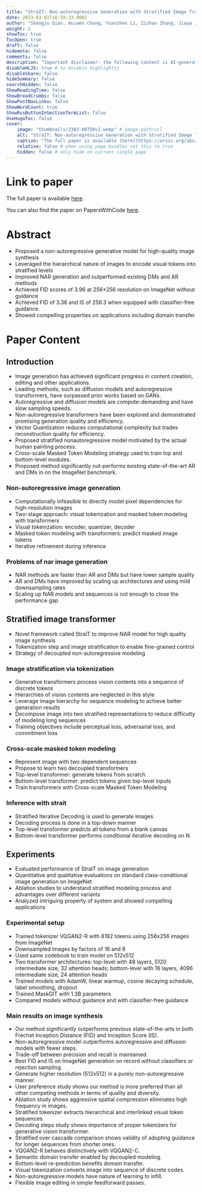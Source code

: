 ```yaml
---
title: "StraIT: Non-autoregressive Generation with Stratified Image Transformer"
date: 2023-03-01T18:59:33.000Z
author: "Shengju Qian, Huiwen Chang, Yuanzhen Li, Zizhao Zhang, Jiaya Jia and 1 others"
weight: 2
showToc: true
TocOpen: true
draft: false
hidemeta: false
comments: false
description: "Important disclaimer: the following content is AI-generated, please make sure to fact check the presented information by reading the full paper."
disableHLJS: true # to disable highlightjs
disableShare: false
hideSummary: false
searchHidden: false
ShowReadingTime: false
ShowBreadCrumbs: false
ShowPostNavLinks: false
ShowWordCount: true
ShowRssButtonInSectionTermList: false
UseHugoToc: false
cover:
    image: "thumbnails/2303-00750v1.webp" # image path/url
    alt: "StraIT: Non-autoregressive Generation with Stratified Image Transformer" # alt text
    caption: "The full paper is available [here](https://arxiv.org/abs/2303.00750)." # display caption under cover
    relative: false # when using page bundles set this to true
    hidden: false # only hide on current single page
---
```


# Link to paper
The full paper is available [here](https://arxiv.org/abs/2303.00750).

You can also find the paper on PapersWithCode [here](https://paperswithcode.com/paper/strait-non-autoregressive-generation-with).

# Abstract
- Proposed a non-autoregressive generative model for high-quality image synthesis
- Leveraged the hierarchical nature of images to encode visual tokens into stratified levels
- Improved NAR generation and outperformed existing DMs and AR methods
- Achieved FID scores of 3.96 at 256*256 resolution on ImageNet without guidance
- Achieved FID of 3.36 and IS of 259.3 when equipped with classifier-free guidance
- Showed compelling properties on applications including domain transfer

# Paper Content

## Introduction
- Image generation has achieved significant progress in content creation, editing and other applications.
- Leading methods, such as diffusion models and autoregressive transformers, have surpassed prior works based on GANs.
- Autoregressive and diffusion models are compute-demanding and have slow sampling speeds.
- Non-autoregressive transformers have been explored and demonstrated promising generation quality and efficiency.
- Vector Quantization reduces computational complexity but trades reconstruction quality for efficiency.
- Proposed stratified nonautoregressive model motivated by the actual human painting process.
- Cross-scale Masked Token Modeling strategy used to train top and bottom-level modules.
- Proposed method significantly out-performs existing state-of-the-art AR and DMs in on the ImageNet benchmark.

### Non-autoregressive image generation
- Computationally infeasible to directly model pixel dependencies for high-resolution images
- Two-stage approach: visual tokenization and masked token modeling with transformers
- Visual tokenization: encoder, quantizer, decoder
- Masked token modeling with transformers: predict masked image tokens
- Iterative refinement during inference

### Problems of nar image generation
- NAR methods are faster than AR and DMs but have lower sample quality
- AR and DMs have improved by scaling up architectures and using mild downsampling rates
- Scaling up NAR models and sequences is not enough to close the performance gap

## Stratified image transformer
- Novel framework called StraIT to improve NAR model for high quality image synthesis
- Tokenization step and image stratification to enable fine-grained control
- Strategy of decoupled non-autoregressive modeling

### Image stratification via tokenization
- Generative transformers process vision contents into a sequence of discrete tokens
- Hierarchies of vision contents are neglected in this style
- Leverage image hierarchy for sequence modeling to achieve better generation results
- Decompose image into two stratified representations to reduce difficulty of modeling long sequences
- Training objectives include perceptual loss, adversarial loss, and commitment loss

### Cross-scale masked token modeling
- Represent image with two dependent sequences
- Propose to learn two decoupled transformers
- Top-level transformer: generate tokens from scratch
- Bottom-level transformer: predict tokens given top-level inputs
- Train transformers with Cross-scale Masked Token Modeling

### Inference with strait
- Stratified Iterative Decoding is used to generate images
- Decoding process is done in a top-down manner
- Top-level transformer predicts all tokens from a blank canvas
- Bottom-level transformer performs conditional iterative decoding on N

## Experiments
- Evaluated performance of StraIT on image generation
- Quantitative and qualitative evaluations on standard class-conditional image generation on ImageNet
- Ablation studies to understand stratified modeling process and advantages over different variants
- Analyzed intriguing property of system and showed compelling applications

### Experimental setup
- Trained tokenizer VQGAN2-R with 8192 tokens using 256x256 images from ImageNet
- Downsampled images by factors of 16 and 8
- Used same codebook to train model on 512x512
- Two transformer architectures: top-level with 48 layers, 5120 intermediate size, 32 attention heads; bottom-level with 16 layers, 4096 intermediate size, 24 attention heads
- Trained models with AdamW, linear warmup, cosine decaying schedule, label smoothing, dropout
- Trained MaskGIT with 1.3B parameters
- Compared models without guidance and with classifier-free guidance

### Main results on image synthesis
- Our method significantly outperforms previous state-of-the-arts in both Fréchet Inception Distance (FID) and Inception Score (IS).
- Non-autoregressive model outperforms autoregressive and diffusion models with fewer steps.
- Trade-off between precision and recall is maintained.
- Best FID and IS on ImageNet generation on record without classifiers or rejection sampling.
- Generate higher resolution (512x512) in a purely non-autoregressive manner.
- User preference study shows our method is more preferred than all other competing methods in terms of quality and diversity.
- Ablation study shows aggressive spatial compression eliminates high frequency in images.
- Stratified tokenizer extracts hierarchical and interlinked visual token sequences.
- Decoding steps study shows importance of proper tokenizers for generative vision transformer.
- Stratified over cascade comparison shows validity of adopting guidance for longer sequences from shorter ones.
- VQGAN2-R behaves distinctively with VQGAN2-C.
- Semantic domain transfer enabled by decoupled modeling.
- Bottom-level re-prediction benefits domain transfer.
- Visual tokenization converts image into sequence of discrete codes.
- Non-autoregressive models have nature of learning to infill.
- Flexible image editing in simple feedforward passes.
